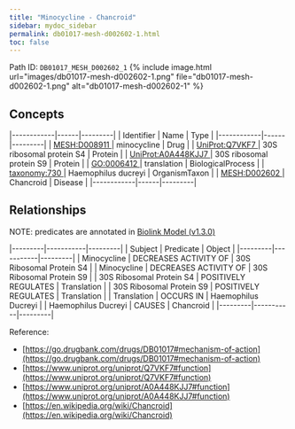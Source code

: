 ```yaml
---
title: "Minocycline - Chancroid"
sidebar: mydoc_sidebar
permalink: db01017-mesh-d002602-1.html
toc: false 
---
```



Path ID: `DB01017_MESH_D002602_1`
{% include image.html url="images/db01017-mesh-d002602-1.png" file="db01017-mesh-d002602-1.png" alt="db01017-mesh-d002602-1" %}

## Concepts

|------------|------|---------|
| Identifier | Name | Type    |
|------------|------|---------|
| <a href="https://identifiers.org/MESH:D008911">MESH:D008911 </a> | minocycline | Drug |
| <a href="https://identifiers.org/UniProt:Q7VKF7">UniProt:Q7VKF7 </a> | 30S ribosomal protein S4 | Protein |
| <a href="https://identifiers.org/UniProt:A0A448KJJ7">UniProt:A0A448KJJ7 </a> | 30S ribosomal protein S9 | Protein |
| <a href="https://identifiers.org/GO:0006412">GO:0006412 </a> | translation | BiologicalProcess |
| <a href="https://identifiers.org/taxonomy:730">taxonomy:730 </a> | Haemophilus ducreyi | OrganismTaxon |
| <a href="https://identifiers.org/MESH:D002602">MESH:D002602 </a> | Chancroid | Disease |
|------------|------|---------|

## Relationships


NOTE: predicates are annotated in <a href="https://github.com/biolink/biolink-model/releases/tag/v1.3.0">Biolink Model (v1.3.0)</a>

|---------|-----------|---------|
| Subject | Predicate | Object  |
|---------|-----------|---------|
| Minocycline | DECREASES ACTIVITY OF | 30S Ribosomal Protein S4 |
| Minocycline | DECREASES ACTIVITY OF | 30S Ribosomal Protein S9 |
| 30S Ribosomal Protein S4 | POSITIVELY REGULATES | Translation |
| 30S Ribosomal Protein S9 | POSITIVELY REGULATES | Translation |
| Translation | OCCURS IN | Haemophilus Ducreyi |
| Haemophilus Ducreyi | CAUSES | Chancroid |
|---------|-----------|---------|

Reference: 
  - [https://go.drugbank.com/drugs/DB01017#mechanism-of-action](https://go.drugbank.com/drugs/DB01017#mechanism-of-action)
  - [https://www.uniprot.org/uniprot/Q7VKF7#function](https://www.uniprot.org/uniprot/Q7VKF7#function)
  - [https://www.uniprot.org/uniprot/A0A448KJJ7#function](https://www.uniprot.org/uniprot/A0A448KJJ7#function)
  - [https://en.wikipedia.org/wiki/Chancroid](https://en.wikipedia.org/wiki/Chancroid)
